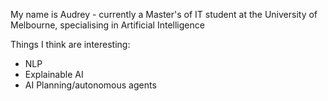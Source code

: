 My name is Audrey - currently a Master's of IT student at the University of Melbourne, specialising in Artificial Intelligence

Things I think are interesting:
 - NLP
 - Explainable AI
 - AI Planning/autonomous agents
